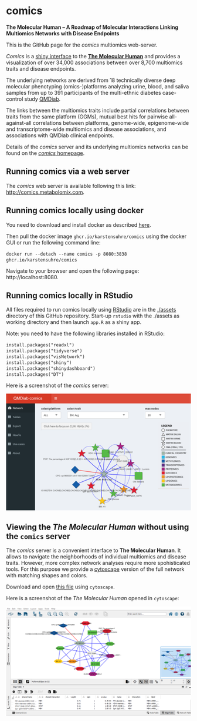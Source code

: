 # comics
**The Molecular Human – A Roadmap of Molecular Interactions Linking Multiomics Networks with Disease Endpoints**

This is the GitHub page for the *comics* multiomics web-server.

*Comics* is a [shiny interface](http://comics.metabolomix.com) to the [**The Molecular Human**](http://www.metabolomix.com/comics) and provides a visualization of over 34,000 associations between over 8,700 multiomics traits and disease endpoints.

The underlying networks are derived from 18 technically diverse deep molecular phenotyping (omics-)platforms analyzing urine, blood, and saliva samples from up to 391 participants of the multi-ethnic diabetes case-control study [QMDiab](https://academic.oup.com/jcem/article/99/3/E479/2537128).

The links between the multiomics traits include partial correlations between traits from the same platform (GGMs), mutual best hits for pairwise all-against-all correlations between platforms, genome-wide, epigenome-wide and transcriptome-wide multiomics and disease associations, and associations with QMDiab clinical endpoints.

Details of the *comics* server and its underlying multiomics networks can be found on the [*comics* homepage](http://www.metabolomix.com/comics/).

## Running comics via a web server 
The *comics* web server is available following this link: http://comics.metabolomix.com.

## Running comics locally using docker
You need to download and install docker as described [here](https://www.docker.com/get-started/).

Then pull the docker image `ghcr.io/karstensuhre/comics` using the docker GUI or run the following command line:

```
docker run --detach --name comics -p 8080:3838 ghcr.io/karstensuhre/comics
```

Navigate to your browser and open the following page: http://localhost:8080.

## Running comics locally in RStudio
All files required to run comics locally using [RStudio](https://www.rstudio.com) are in the [./assets](./assets) directory of this GitHub repository. Start-up `rstudio` with the ./assets as working directory and then launch `app.R` as a shiny app.

Note: you need to have the following libraries installed in RStudio:
```
install.packages("readxl")
install.packages("tidyverse")
install.packages("visNetwork")
install.packages("shiny")
install.packages("shinydashboard")
install.packages("DT")
```

Here is a screenshot of the *comics* server:

![Comics Screenshot](ComicsScreenshot1.png)

## Viewing the *The Molecular Human* without using the `comics` server

The *comics* server is a convenient interface to **The Molecular Human**. It allows to navigate the neighborhoods of individual multiomics and disease traits. However, more complex network analyses require more spohisticated tools. For this purpose we provide a [cytoscape](https://cytoscape.org/) version of the full network with matching shapes and colors.

Download and open [this file](cytoscape/MultiomicsNetwork.cys) using `cytoscape`.

Here is a screenshot of the *The Molecular Human* opened in `cytoscape`:

![Cytoscape Screenshot](CytoscapeScreenshot1.png)

